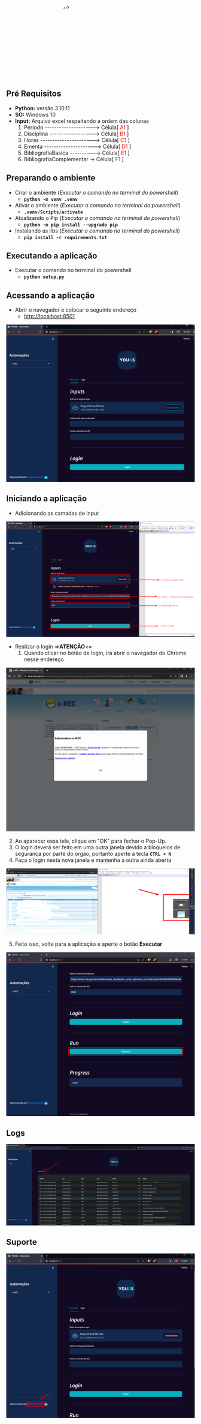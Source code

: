 <img class="imagem" src="https://yt3.googleusercontent.com/Zw6DksF6r6iGrKd2_IoqY93NXDtvS6D-8qWfUjw8ImZvA39QrUUQw4f2cFnA7y39-Oy8GFAn=s176-c-k-c0x00ffffff-no-rj" alt="YDUQS" style="width:300px;height:200px;border-radius: 100px;display: block; margin-left: auto; margin-right: auto;">

## Pré Requisitos
+ **Python:** versão 3.10.11
+ **SO:** Windows 10
+ **Input:** Arquivo excel respeitando a ordem das colunas
  1. Periodo --------------------> Célula[ <font color='red'>A1</font> ]
  2. Disciplina ------------------> Célula[ <font color='red'>B1</font> ]
  3. Horas ----------------------> Célula[ <font color='red'>C1</font> ]
  4. Ementa ---------------------> Célula[ <font color='red'>D1</font> ]
  5. BibliografiaBasica ----------> Célula[ <font color='red'>E1</font> ]
  6. BibliografiaComplementar -> Célula[ <font color='red'>F1</font> ]


## Preparando o ambiente
+ Criar o ambiente (*Executar o comando no terminal do powershell*)
  + **```python -m venv .venv```**
+ Ativar o ambiente (*Executar o comando no terminal do powershell*)
  + **```.venv/Scripts/activate```**
+ Atualizando o Pip (*Executar o comando no terminal do powershell*)
  + **```python -m pip install --upgrade pip```**
+ Instalando as libs (*Executar o comando no terminal do powershell*)
  + **```pip install -r requirements.txt```**

## Executando a aplicação
+ Executar o comando no terminal do powershell
  + **```python setup.py```**

## Acessando a aplicação
+ Abrir o navegador e colocar o seguinte endereço
  + <a href="http://localhost:8501" target="_blank">http://localhost:8501</a>

![AppInit](image/app-init.png)

## Iniciando a aplicação
+ Adicionando as camadas de input

![AppInputs](image/inputs.png)

+ Realizar o login =>**ATENÇÃO**<=
  1. Quando clicar no botão de login, irá abrir o navegador do Chrome nesse endereço

![AppLogin](image/login.png)

  2. Ao aparecer essa tela, clique em "OK" para fechar o Pop-Up.
  3. O login deverá ser feito em uma outra janela devido a bloqueios de segurança por parte do orgão, portanto aperte a tecla **```CTRL + N```**
  4. Faça o login nesta nova janela e mantenha a outra ainda aberta

![AppTwoWindows](image/two-windows.png)
  
  5. Feito isso, volte para a aplicação e aperte o botão **Executar**

![AppExecute](image/execute.png)

## Logs
![AppLogs](image/logs.png)

## Suporte
![AppSupport](image/support.png)